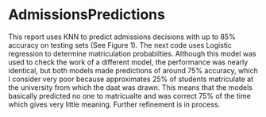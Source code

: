 # AdmissionsPredictions
This report uses KNN to predict admissions decisions with up to 85% accuracy on testing sets (See Figure 1). The next code uses Logistic regression to determine matriculation probabilties. Although this model was used to check the work of a different model, the performance was nearly identical, but both models made predictions of around 75% accuracy, which I consider very poor because approximates 25% of students matriculate at the university from which the daat was drawn. This means that the models basically predicted no one to matricualte and was correct 75% of the time which gives very little meaning. Further refinement is in process. 
